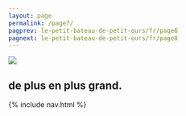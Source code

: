 ```yaml
---
layout: page
permalink: /page7/
pagprev: le-petit-bateau-de-petit-ours/fr/page6
pagnext: le-petit-bateau-de-petit-ours/fr/page8
---
```


<img src="{{ site.baseurl }}/img/page3.jpg"/>

## de plus en plus grand.

{% include nav.html %}
